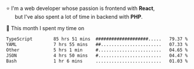 ⭐ I'm a web developer whose passion is frontend with <b>React</b>,<br/>
&nbsp; &nbsp; &nbsp; but I've also spent a lot of time in backend with <b>PHP</b>.

📅 This month I spent my time on

<!--START_SECTION:waka-->

```txt
TypeScript        85 hrs 51 mins  ####################.....   79.37 %
YAML              7 hrs 55 mins   ##.......................   07.33 %
Other             5 hrs 1 min     #........................   04.65 %
JSON              4 hrs 50 mins   #........................   04.47 %
Bash              1 hr 6 mins     .........................   01.03 %
```

<!--END_SECTION:waka-->
